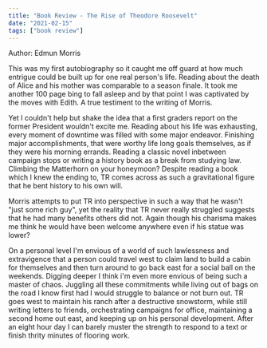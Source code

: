 ```yaml
---
title: "Book Review - The Rise of Theodore Roosevelt"
date: "2021-02-15"
tags: ["book review"]
---
```


Author: Edmun Morris

This was my first autobiography so it caught me off guard at how much entrigue could be built up for one real person's life.  Reading about the death of Alice and his mother was comparable to a season finale.  It took me another 100 page bing to fall asleep and by that point I was captivated by the moves with Edith.  A true testiment to the writing of Morris.

Yet I couldn't help but shake the idea that a first graders report on the former President wouldn't excite me.  Reading about his life was exhausting, every moment of downtime was filled with some major endeavor.  Finishing major accomplishments, that were worthy life long goals themselves, as if they were his morning errands.  Reading a classic novel inbetween campaign stops or writing a history book as a break from studying law.  Climbing the Matterhorn on your honeymoon?  Despite reading a book which I knew the ending to, TR comes across as such a gravitational figure that he bent history to his own will.

Morris attempts to put TR into perspective in such a way that he wasn't "just some rich guy", yet the reality that TR never really struggled suggests that he had many benefits others did not.  Again though his charisma makes me think he would have been welcome anywhere even if his statue was lower?

On a personal level I'm envious of a world of such lawlessness and extravigence that a person could travel west to claim land to build a cabin for themselves and then turn around to go back east for a social ball on the weekends.  Digging deeper I think i'm even more envious of being such a master of chaos.  Juggling all these commitments while living out of bags on the road I know first had I would struggle to balance or not burn out.  TR goes west to maintain his ranch after a destructive snowstorm, while still writing letters to friends, orchestrating campaigns for office, maintaining a second home out east, and keeping up on his personal development.  After an eight hour day I can barely muster the strength to respond to a text or finish thrity minutes of flooring work.
